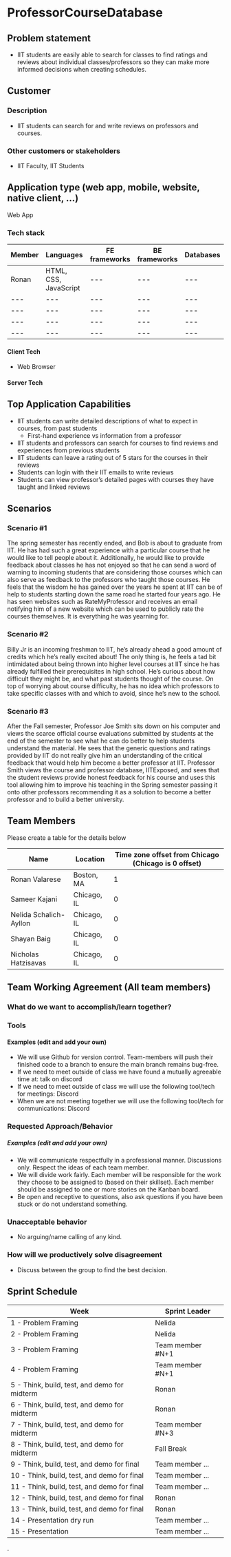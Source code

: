 # ProfessorCourseDatabase

## Problem statement
- IIT students are easily able to search for classes to find ratings and reviews about individual classes/professors so they can make more informed decisions when creating schedules.

## Customer
### Description
- IIT students can search for and write reviews on professors and courses.
### Other customers or stakeholders
- IIT Faculty, IIT Students

## Application type (web app, mobile, website, native client, …)
Web App

### Tech stack

| **Member** | **Languages** | **FE frameworks** | **BE frameworks** | **Databases** |
| --- | --- | --- | --- | --- |
| Ronan | HTML, CSS, JavaScript | --- | --- | --- |
| --- | --- | --- | --- | --- |
| --- | --- | --- | --- | --- |
| --- | --- | --- | --- | --- |
| --- | --- | --- | --- | --- |


#### Client Tech
- Web Browser
#### Server Tech

## Top Application Capabilities
- IIT students can write detailed descriptions of what to expect in courses, from past students
    - First-hand experience vs information from a professor
- IIT students and professors can search for courses to find reviews and experiences from previous students
- IIT students can leave a rating out of 5 stars for the courses in their reviews
- Students can login with their IIT emails to write reviews
- Students can view professor’s detailed pages with courses they have taught and linked reviews


## Scenarios

### Scenario #1
The spring semester has recently ended, and Bob is about to graduate from IIT. He has had such a great experience with a particular course that he would like to tell people about it. Additionally, he would like to provide feedback about classes he has not enjoyed so that he can send a word of warning to incoming students that are considering those courses which can also serve as feedback to the professors who taught those courses. He feels that the wisdom he has gained over the years he spent at IIT can be of help to students starting down the same road he started four years ago. He has seen websites such as RateMyProfessor and receives an email notifying him of a new website which can be used to publicly rate the courses themselves. It is everything he was yearning for.
### Scenario #2
Billy Jr is an incoming freshman to IIT, he’s already ahead a good amount of credits which he’s really excited about! The only thing is, he feels a tad bit intimidated about being thrown into higher level courses at IIT since he has already fulfilled their prerequisites in high school. He’s curious about how difficult they might be, and what past students thought of the course. On top of worrying about course difficulty, he has no idea which professors to take specific classes with and which to avoid, since he’s new to the school.
### Scenario #3
After the Fall semester, Professor Joe Smith sits down on his computer and views the scarce official course evaluations submitted by students at the end of the semester to see what he can do better to help students understand the material. He sees that the generic questions and ratings provided by IIT do not really give him an understanding of the critical feedback that would help him become a better professor at IIT. Professor Smith views the course and professor database, IITExposed, and sees that the student reviews provide honest feedback for his course and uses this tool allowing him to improve his teaching in the Spring semester passing it onto other professors recommending it as a solution to become a better professor and to build a better university.

## Team Members
Please create a table for the details below

| Name |	Location	| Time zone offset from Chicago (Chicago is 0 offset)|
| --- | --- | ---|
| Ronan Valarese | Boston, MA | 1 |
| Sameer Kajani | Chicago, IL | 0 |
| Nelida Schalich-Ayllon | Chicago, IL | 0 |
| Shayan Baig | Chicago, IL | 0 |
| Nicholas Hatzisavas | Chicago, IL | 0 |


## Team Working Agreement (All team members)
### What do we want to accomplish/learn together?

### Tools
#### Examples (edit and add your own)
- We will use Github for version control. Team-members will push their finished code to a branch to ensure the main branch remains bug-free.
- If we need to meet outside of class we have found a mutually agreeable time at: talk on discord
- If we need to meet outside of class we will use the following tool/tech for meetings: Discord
- When we are not meeting together we will use the following tool/tech for communications: Discord

### Requested Approach/Behavior
##### Examples (edit and add your own)
- We will communicate respectfully in a professional manner. Discussions only. Respect the ideas of each team member.
- We will divide work fairly. Each member will be responsible for the work they choose to be assigned to (based on their skillset). Each member should be assigned to one or more stories on the Kanban board.
- Be open and receptive to questions, also ask questions if you have been stuck or do not understand something.

### Unacceptable behavior
- No arguing/name calling of any kind.

### How will we productively solve disagreement
- Discuss between the group to find the best decision.

## Sprint Schedule

| Week | Sprint Leader |
| --------  | ------------------- |
| 1 - Problem Framing                                 | Nelida           |
| 2 - Problem Framing                                 | Nelida             |
| 3 - Problem Framing                                 | Team member #N+1|
| 4 - Problem Framing                                 | Team member #N+1|
| 5 - Think, build, test, and demo for midterm        | Ronan |
| 6 - Think, build, test, and demo for midterm        | Ronan |
| 7 - Think, build, test, and demo for midterm        | Team member #N+3|
| 8 - Think, build, test, and demo for midterm        | Fall Break |
| 9 - Think, build, test, and demo for final          | Team member ...             |
| 10 - Think, build, test, and demo for final	      |  Team member ...      |
| 11 - Think, build, test, and demo for final         | Team member ...         |
| 12 - Think, build, test, and demo for final         | Ronan |
| 13 - Think, build, test, and demo for final         | Ronan |
| 14 - Presentation dry run                           | Team member ...   |
| 15 - Presentation                                   | Team member ... |
.
